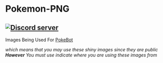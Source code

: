 # Pokemon-PNG
<a href="https://discord.gg/3Chh8gu"><img src="https://discordapp.com/api/guilds/334745231163654145/embed.png" alt="Discord server" /></a>
---------------
Images Being Used For <a href="https://github.com/Wonder-Toast/pokebot">PokeBot</a>

*which means that you may use these shiny images since they are public <strong>However</strong> You must use indicate where you are using these images from*
